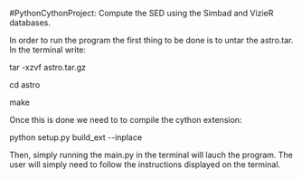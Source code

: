 #PythonCythonProject: Compute the SED using the Simbad and VizieR databases. 

In order to run the program the first thing to be done is to untar the astro.tar. In the terminal write:

tar -xzvf astro.tar.gz

cd astro

make

Once this is done we need to to compile the cython extension:

python setup.py build_ext --inplace

Then, simply running the main.py in the terminal will lauch the program.
The user will simply need to follow the instructions displayed on the terminal.
